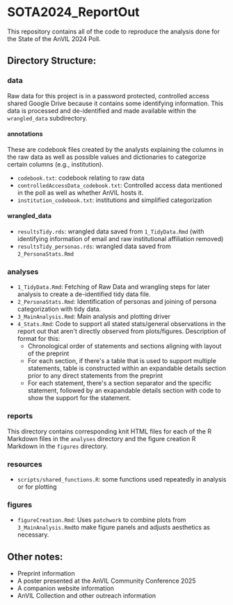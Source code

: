 # SOTA2024_ReportOut

This repository contains all of the code to reproduce the analysis done for the State of the AnVIL 2024 Poll.

## Directory Structure:

### data

Raw data for this project is in a password protected, controlled access shared Google Drive because it contains some identifying information. This data is processed and de-identified and made available within the `wrangled_data` subdirectory.

#### annotations

These are codebook files created by the analysts explaining the columns in the raw data as well as possible values and dictionaries to categorize certain columns (e.g., institution).

* `codebook.txt`: codebook relating to raw data
* `controlledAccessData_codebook.txt`: Controlled access data mentioned in the poll as well as whether AnVIL hosts it.
* `institution_codebook.txt`: institutions and simplified categorization

#### wrangled_data

* `resultsTidy.rds`: wrangled data saved from `1_TidyData.Rmd` (with identifying information of email and raw institutional affiliation removed)
* `resultsTidy_personas.rds`: wrangled data saved from `2_PersonaStats.Rmd`

### analyses

* `1_TidyData.Rmd`: Fetching of Raw Data and wrangling steps for later analysis to create a de-identified tidy data file.
* `2_PersonaStats.Rmd`: Identification of personas and joining of persona categorization with tidy data.
* `3_MainAnalysis.Rmd`: Main analysis and plotting driver
* `4_Stats.Rmd`: Code to support all stated stats/general observations in the report out that aren't directly observed from plots/figures. Description of format for this:
    * Chronological order of statements and sections aligning with layout of the preprint
    * For each section, if there's a table that is used to support multiple statements, table is constructed within an expandable details section prior to any direct statements from the preprint
    * For each statement, there's a section separator and the specific statement, followed by an exapandable details section with code to show the support for the statement.

### reports

This directory contains corresponding knit HTML files for each of the R Markdown files in the `analyses` directory and the figure creation R Markdown in the `figures` directory.  

### resources

* `scripts/shared_functions.R`: some functions used repeatedly in analysis or for plotting

### figures

* `figureCreation.Rmd`: Uses `patchwork` to combine plots from `3_MainAnalysis.Rmd`to make figure panels and adjusts aesthetics as necessary.

## Other notes:

* Preprint information
* A poster presented at the AnVIL Community Conference 2025
* A companion website information
* AnVIL Collection and other outreach information
